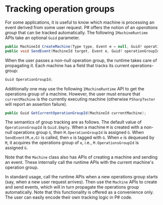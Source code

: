 Tracking operation groups
=========================
For some applications, it is useful to know which machine is processing an event derived from some user request. P# offers the notion of an _operations group_ that can be tracked automatically. The following `IMachineRuntime` APIs take an optional `Guid` parameter.

```C#
public MachineId CreateMachine(Type type, Event e = null, Guid? operationGroupId = null);
public void SendEvent(MachineId target, Event e, Guid? operationGroupId = null);
```

When the user passes a non-null operation group, the runtime takes care of propagating it. Each machine has a field that tracks its current operations-group:

```C#
Guid OperationGroupId;
```

Additionally one may use the following `IMachineRuntime` API to get the operations group of a machine. However, the user must ensure that `currentMachine` is the currently executing machine (otherwise `PSharpTester` will report an assertion failure).

```C#
public Guid GetCurrentOperationGroupId(MachineId currentMachine);
```

The semantics of group tracking are as follows. The default value of `OperationsGroupId` is `Guid.Empty`. When a machine `M` is created with a non-null operations group `G`, then `M.OperationGroupId` is assigned `G`. When `SendEvent(M,e,G)` is called, then `e` is tagged with `G`. When `e` is dequeued by `M`, it acquires the operations group of `e`, i.e., `M.OperationsGroupId` is assigned `G`. 

Note that the `Machine` class also has APIs of creating a machine and sending an event. These internally call the runtime APIs with the current machine's operation group.

In standard usage, call the runtime APIs when a new operations group starts (say, when a new user request arrives). Then use the `Machine` APIs to create and send events, which will in turn propagate the operations group automatically. Note that this functionality is offered as a convenience only. The user can easily encode their own tracking logic in P# code.

